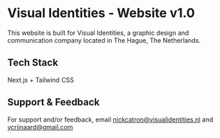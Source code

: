 # Visual Identities - Website v1.0

This website is built for Visual Identities, a graphic design and communication company located in The Hague, The Netherlands.

## Tech Stack

Next.js + Tailwind CSS

## Support & Feedback

For support and/or feedback, email nickcatron@visualidentities.nl and ycrijnaard@gmail.com
